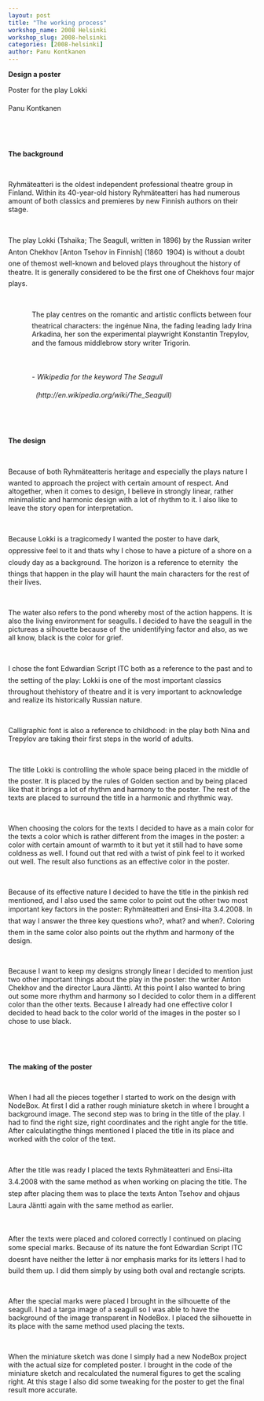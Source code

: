 ```yaml
---
layout: post
title: "The working process"
workshop_name: 2008 Helsinki 
workshop_slug: 2008-helsinki
categories: [2008-helsinki]
author: Panu Kontkanen
---
```

<!--StartFragment--><p class="MsoNormal"><span><strong>Design a poster</strong></span></p><p class="MsoNormal"><span>Poster for the play Lokki</span></p><p class="MsoNormal"><span>Panu Kontkanen</span></p><p class="MsoNormal"><span> </span></p><p class="MsoNormal"><span> </span></p><p class="MsoNormal"><span><strong>The background</strong></span></p><p class="MsoNormal"><span> </span></p><p class="MsoNormal"><span>Ryhmäteatteri is the oldest independent professional theatre group in Finland. Within its 40-year-old history Ryhmäteatteri has had numerous amount of both classics and premieres by new Finnish authors on their stage.</span></p><p class="MsoNormal"><span> </span></p><p class="MsoNormal"><span>The play Lokki (Tshaika; The Seagull, written in 1896) by the Russian writer Anton Chekhov [Anton Tsehov in Finnish] (1860  1904) is without a doubt one of themost well-known and beloved plays throughout the history of theatre. It is generally considered to be the first one of Chekhovs four major plays. </span></p><p class="MsoNormal"><span> </span></p><p style="margin-left: 36pt" class="MsoNormal"><span>The play centres on the romantic and artistic conflicts between four theatrical characters: the ingénue Nina, the fading leading lady Irina Arkadina, her son the experimental playwright Konstantin Trepylov, and the famous middlebrow story writer Trigorin.</span></p><p class="MsoNormal"><span> </span></p><p style="margin-left: 36pt" class="MsoNormal"><span><em>- Wikipedia for the keyword The Seagull</em></span></p><p style="margin-left: 36pt" class="MsoNormal"><span><em>  (http://en.wikipedia.org/wiki/The_Seagull)</em></span></p><p class="MsoNormal"><span> </span></p><p class="MsoNormal"> </p><p class="MsoNormal"><span><strong>The design</strong></span></p><p class="MsoNormal"><span> </span></p><p class="MsoNormal"><span>Because of both Ryhmäteatteris heritage and especially the plays nature I wanted to approach the project with certain amount of respect. And altogether, when it comes to design, I believe in strongly linear, rather minimalistic and harmonic design with a lot of rhythm to it. I also like to leave the story open for interpretation. </span></p><p class="MsoNormal"><span> </span></p><p class="MsoNormal"><span>Because Lokki is a tragicomedy I wanted the poster to have dark, oppressive feel to it and thats why I chose to have a picture of a shore on a cloudy day as a background. The horizon is a reference to eternity  the things that happen in the play will haunt the main characters for the rest of their lives. </span></p><p class="MsoNormal"><span> </span></p><p class="MsoNormal"><span>The water also refers to the pond whereby most of the action happens. It is also the living environment for seagulls. I decided to have the seagull in the pictureas a silhouette because of<span>  </span>the unidentifying factor and also, as we all know, black is the color for grief. </span></p><p class="MsoNormal"><span> </span></p><p class="MsoNormal"><span>I chose the font Edwardian Script ITC both as a reference to the past and to the setting of the play: Lokki is one of the most important classics throughout thehistory of theatre and it is very important to acknowledge and realize its historically Russian nature. </span></p><p class="MsoNormal"><span> </span></p><p class="MsoNormal"><span>Calligraphic font is also a reference to childhood: in the play both Nina and Trepylov are taking their first steps in the world of adults.</span></p><p class="MsoNormal"><span> </span></p><p class="MsoNormal"><span>The title Lokki is controlling the whole space being placed in the middle of the poster. It is placed by the rules of Golden section and by being placed like that it brings a lot of rhythm and harmony to the poster. The rest of the texts are placed to surround the title in a harmonic and rhythmic way. </span></p><p class="MsoNormal"><span> </span></p><p class="MsoNormal"><span>When choosing the colors for the texts I decided to have as a main color for the texts a color which is rather different from the images in the poster: a color with certain amount of warmth to it but yet it still had to have some coldness as well.<span> </span>I found out that red with a twist of pink feel to it worked out well. The result also functions as an effective color in the poster. </span></p><p class="MsoNormal"> </p><p class="MsoNormal"><span>Because of its effective nature I decided to have the title in the pinkish red mentioned, and I also used the same color to point out the other two most important key factors in the poster: Ryhmäteatteri and Ensi-ilta 3.4.2008. In that way I answer the three key questions who?, what? and when?. Coloring them in the same color also points out the rhythm and harmony of the design.</span></p><p class="MsoNormal"><span> </span></p><p class="MsoNormal"><span>Because I want to keep my designs strongly linear I decided to mention just two other important things about the play in the poster: the writer Anton Chekhov and the director Laura Jäntti. At this point I also wanted to bring out some more rhythm and harmony so I decided to color them in a different color than the other texts. Because I already had one effective color I decided to head back to the color world of the images in the poster so I chose to use black. </span></p><p class="MsoNormal"> </p><p class="MsoNormal"> </p><p class="MsoNormal"><span><strong>The making of the poster</strong></span></p><p class="MsoNormal"><span> </span></p><p class="MsoNormal"><span>When I had all the pieces together I started to work on the design with NodeBox. At first I did a rather rough miniature sketch in where I brought a background image. The second step was to bring in the title of the play. I had to find the right size, right coordinates and the right angle for the title. After calculatingthe things mentioned I placed the title in its place and worked with the color of the text. </span></p><p class="MsoNormal"> </p><p class="MsoNormal"><span>After the title was ready I placed the texts Ryhmäteatteri and Ensi-ilta 3.4.2008 with the same method as when working on placing the title. The step after placing them was to place the texts Anton Tsehov and ohjaus Laura Jäntti again with the same method as earlier.</span></p><p class="MsoNormal"><span> </span></p><p class="MsoNormal"><span>After the texts were placed and colored correctly I continued on placing some special marks. Because of its nature the font Edwardian Script ITC doesnt have neither the letter ä nor emphasis marks for its letters I had to build them up. I did them simply by using both oval and rectangle scripts. </span></p><p class="MsoNormal"><span> </span></p><p class="MsoNormal"><span>After the special marks were placed I brought in the silhouette of the seagull. I had a targa image of a seagull so I was able to have the background of the image transparent in NodeBox. I placed the silhouette in its place with the same method used placing the texts. </span></p><p class="MsoNormal"><span> </span></p><p class="MsoNormal"><span>When the miniature sketch was done I simply had a new NodeBox project with the actual size for completed poster. I brought in the code of the miniature sketch and recalculated the numeral figures to get the scaling right. At this stage I also did some tweaking for the poster to get the final result more accurate. </span></p><!--EndFragment-->
